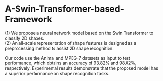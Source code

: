 # A-Swin-Transformer-based-Framework

(1) We propose a neural network model based on the Swin Transformer to classify 2D shapes.  
(2) An all-scale representation of shape features is designed as a preprocessing method to assist 2D shape recognition. 

Our code use the Animal and MPEG-7 datasets as input to test performance, which obtains an accuracy of 93.82% and 98.02%, respectively.
Experimental results demonstrate that the proposed model has a superior performance on shape recognition tasks.






